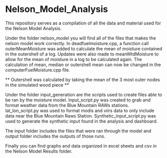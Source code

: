 # Nelson_Model_Analysis

This repository serves as a compilation of all the data and material used for the Nelson Model Analysis. 

Under the folder nelson_model you will find all of the files that makes the nelson model work correctly. In deadfuelmoisture.cpp,
a function call outerMeanMoisture was added to calculate the mean of moisture contained in the outershell of a log. Updates were also made to
meanWtdMoisture to allow for the mean of moisture in a log to be calculated again. 
The calculation of mean, median or outershell mean can now be changed in the computerFuelMoisture.cpp file. 

** Outershell was calculated by taking the mean of the 3 most outer nodes in the simulated wood piece **

Under the folder input_generation are the scripts used to create files able to be ran by the moisture model. Input_script.py was created to grab and format
weather data from the Blue Mountain RAWs stations. lat_lon_script.py was used to format modis and viirs data to only include data near the
Blue Mountain Raws Station. Synthetic_input_script.py was used to generate the synthetic input found in the analysis and dashboard. 

The input folder includes the files that were ran through the model and output folder includes the outputs of those runs. 

Finally you can find graphs and data organized in excel sheets and csv in the Nelson Model Results folder. 
